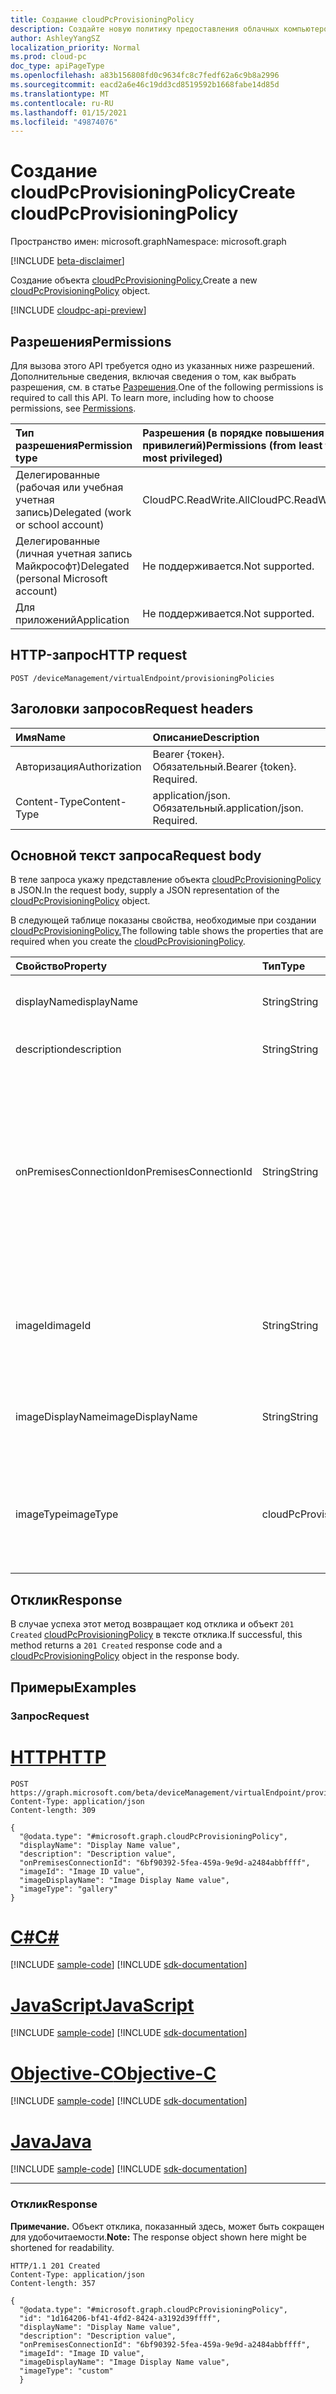 ```yaml
---
title: Создание cloudPcProvisioningPolicy
description: Создайте новую политику предоставления облачных компьютеров.
author: AshleyYangSZ
localization_priority: Normal
ms.prod: cloud-pc
doc_type: apiPageType
ms.openlocfilehash: a83b156808fd0c9634fc8c7fedf62a6c9b8a2996
ms.sourcegitcommit: eacd2a6e46c19dd3cd8519592b1668fabe14d85d
ms.translationtype: MT
ms.contentlocale: ru-RU
ms.lasthandoff: 01/15/2021
ms.locfileid: "49874076"
---
```

# <a name="create-cloudpcprovisioningpolicy"></a><span data-ttu-id="37571-103">Создание cloudPcProvisioningPolicy</span><span class="sxs-lookup"><span data-stu-id="37571-103">Create cloudPcProvisioningPolicy</span></span>

<span data-ttu-id="37571-104">Пространство имен: microsoft.graph</span><span class="sxs-lookup"><span data-stu-id="37571-104">Namespace: microsoft.graph</span></span>

[!INCLUDE [beta-disclaimer](../../includes/beta-disclaimer.md)]

<span data-ttu-id="37571-105">Создание объекта [cloudPcProvisioningPolicy.](../resources/cloudpcprovisioningpolicy.md)</span><span class="sxs-lookup"><span data-stu-id="37571-105">Create a new [cloudPcProvisioningPolicy](../resources/cloudpcprovisioningpolicy.md) object.</span></span>

[!INCLUDE [cloudpc-api-preview](../../includes/cloudpc-api-preview.md)]

## <a name="permissions"></a><span data-ttu-id="37571-106">Разрешения</span><span class="sxs-lookup"><span data-stu-id="37571-106">Permissions</span></span>

<span data-ttu-id="37571-p101">Для вызова этого API требуется одно из указанных ниже разрешений. Дополнительные сведения, включая сведения о том, как выбрать разрешения, см. в статье [Разрешения](/graph/permissions-reference).</span><span class="sxs-lookup"><span data-stu-id="37571-p101">One of the following permissions is required to call this API. To learn more, including how to choose permissions, see [Permissions](/graph/permissions-reference).</span></span>

|<span data-ttu-id="37571-109">Тип разрешения</span><span class="sxs-lookup"><span data-stu-id="37571-109">Permission type</span></span>|<span data-ttu-id="37571-110">Разрешения (в порядке повышения привилегий)</span><span class="sxs-lookup"><span data-stu-id="37571-110">Permissions (from least to most privileged)</span></span>|
|:---|:---|
|<span data-ttu-id="37571-111">Делегированные (рабочая или учебная учетная запись)</span><span class="sxs-lookup"><span data-stu-id="37571-111">Delegated (work or school account)</span></span>|<span data-ttu-id="37571-112">CloudPC.ReadWrite.All</span><span class="sxs-lookup"><span data-stu-id="37571-112">CloudPC.ReadWrite.All</span></span>|
|<span data-ttu-id="37571-113">Делегированные (личная учетная запись Майкрософт)</span><span class="sxs-lookup"><span data-stu-id="37571-113">Delegated (personal Microsoft account)</span></span>|<span data-ttu-id="37571-114">Не поддерживается.</span><span class="sxs-lookup"><span data-stu-id="37571-114">Not supported.</span></span>|
|<span data-ttu-id="37571-115">Для приложений</span><span class="sxs-lookup"><span data-stu-id="37571-115">Application</span></span>|<span data-ttu-id="37571-116">Не поддерживается.</span><span class="sxs-lookup"><span data-stu-id="37571-116">Not supported.</span></span>|

## <a name="http-request"></a><span data-ttu-id="37571-117">HTTP-запрос</span><span class="sxs-lookup"><span data-stu-id="37571-117">HTTP request</span></span>

<!-- {
  "blockType": "ignored"
}
-->

``` http
POST /deviceManagement/virtualEndpoint/provisioningPolicies
```

## <a name="request-headers"></a><span data-ttu-id="37571-118">Заголовки запросов</span><span class="sxs-lookup"><span data-stu-id="37571-118">Request headers</span></span>

| <span data-ttu-id="37571-119">Имя</span><span class="sxs-lookup"><span data-stu-id="37571-119">Name</span></span>          | <span data-ttu-id="37571-120">Описание</span><span class="sxs-lookup"><span data-stu-id="37571-120">Description</span></span>                |
| :------------ | :------------------------  |
| <span data-ttu-id="37571-121">Авторизация</span><span class="sxs-lookup"><span data-stu-id="37571-121">Authorization</span></span> | <span data-ttu-id="37571-p102">Bearer {токен}. Обязательный.</span><span class="sxs-lookup"><span data-stu-id="37571-p102">Bearer {token}. Required.</span></span>  |
| <span data-ttu-id="37571-124">Content-Type</span><span class="sxs-lookup"><span data-stu-id="37571-124">Content-Type</span></span>  | <span data-ttu-id="37571-p103">application/json. Обязательный.</span><span class="sxs-lookup"><span data-stu-id="37571-p103">application/json. Required.</span></span>|

## <a name="request-body"></a><span data-ttu-id="37571-127">Основной текст запроса</span><span class="sxs-lookup"><span data-stu-id="37571-127">Request body</span></span>

<span data-ttu-id="37571-128">В теле запроса укажу представление объекта [cloudPcProvisioningPolicy](../resources/cloudpcprovisioningpolicy.md) в JSON.</span><span class="sxs-lookup"><span data-stu-id="37571-128">In the request body, supply a JSON representation of the [cloudPcProvisioningPolicy](../resources/cloudpcprovisioningpolicy.md) object.</span></span>

<span data-ttu-id="37571-129">В следующей таблице показаны свойства, необходимые при создании [cloudPcProvisioningPolicy.](../resources/cloudpcprovisioningpolicy.md)</span><span class="sxs-lookup"><span data-stu-id="37571-129">The following table shows the properties that are required when you create the [cloudPcProvisioningPolicy](../resources/cloudpcprovisioningpolicy.md).</span></span>

|<span data-ttu-id="37571-130">Свойство</span><span class="sxs-lookup"><span data-stu-id="37571-130">Property</span></span>|<span data-ttu-id="37571-131">Тип</span><span class="sxs-lookup"><span data-stu-id="37571-131">Type</span></span>|<span data-ttu-id="37571-132">Описание</span><span class="sxs-lookup"><span data-stu-id="37571-132">Description</span></span>|
|:---|:---|:---|
|<span data-ttu-id="37571-133">displayName</span><span class="sxs-lookup"><span data-stu-id="37571-133">displayName</span></span>|<span data-ttu-id="37571-134">String</span><span class="sxs-lookup"><span data-stu-id="37571-134">String</span></span>|<span data-ttu-id="37571-135">Отображаемого имени для политики предоставления.</span><span class="sxs-lookup"><span data-stu-id="37571-135">The display name for the provisioning policy.</span></span>|
|<span data-ttu-id="37571-136">description</span><span class="sxs-lookup"><span data-stu-id="37571-136">description</span></span>|<span data-ttu-id="37571-137">String</span><span class="sxs-lookup"><span data-stu-id="37571-137">String</span></span>|<span data-ttu-id="37571-138">Описание политики предоставления.</span><span class="sxs-lookup"><span data-stu-id="37571-138">The provisioning policy description.</span></span>|
|<span data-ttu-id="37571-139">onPremisesConnectionId</span><span class="sxs-lookup"><span data-stu-id="37571-139">onPremisesConnectionId</span></span>|<span data-ttu-id="37571-140">String</span><span class="sxs-lookup"><span data-stu-id="37571-140">String</span></span>|<span data-ttu-id="37571-141">ИД cloudPcOnPremisesConnection.</span><span class="sxs-lookup"><span data-stu-id="37571-141">The ID of the cloudPcOnPremisesConnection.</span></span> <span data-ttu-id="37571-142">Чтобы убедиться, что облачные компьютеры имеют сетевое подключение и присоединяются к домену, выберите подключение к виртуальной сети, проверяемой службой облачных КОМПЬЮТЕРов.</span><span class="sxs-lookup"><span data-stu-id="37571-142">To ensure that cloud PCs have network connectivity and that they domain join, choose a connection with a virtual network that’s validated by the cloud PC service.</span></span>|
|<span data-ttu-id="37571-143">imageId</span><span class="sxs-lookup"><span data-stu-id="37571-143">imageId</span></span>|<span data-ttu-id="37571-144">String</span><span class="sxs-lookup"><span data-stu-id="37571-144">String</span></span>|<span data-ttu-id="37571-145">ИД образа ОС, который вы хотите получить на облачных ПК.</span><span class="sxs-lookup"><span data-stu-id="37571-145">The ID of the OS image you want to provision on cloud PCs.</span></span> <span data-ttu-id="37571-146">Формат изображения типа коллекции: {publisher_offer_sku}.</span><span class="sxs-lookup"><span data-stu-id="37571-146">The format for a gallery type image is: {publisher_offer_sku}.</span></span>|
|<span data-ttu-id="37571-147">imageDisplayName</span><span class="sxs-lookup"><span data-stu-id="37571-147">imageDisplayName</span></span>|<span data-ttu-id="37571-148">String</span><span class="sxs-lookup"><span data-stu-id="37571-148">String</span></span>|<span data-ttu-id="37571-149">Отображаемая имя для образа ОПЕРАЦИОННОй системы, который вы хотите демонстрировать.</span><span class="sxs-lookup"><span data-stu-id="37571-149">The display name for the OS image you’re provisioning.</span></span>|
|<span data-ttu-id="37571-150">imageType</span><span class="sxs-lookup"><span data-stu-id="37571-150">imageType</span></span>|<span data-ttu-id="37571-151">cloudPcProvisioningPolicyImageType</span><span class="sxs-lookup"><span data-stu-id="37571-151">cloudPcProvisioningPolicyImageType</span></span>|<span data-ttu-id="37571-152">Тип образа ОС (настраиваемого или галереи), который необходимо настроить на облачных ПК.</span><span class="sxs-lookup"><span data-stu-id="37571-152">The type of OS image (custom or gallery) you want to provision on cloud PCs.</span></span> <span data-ttu-id="37571-153">Возможные значения: `gallery`, `custom`.</span><span class="sxs-lookup"><span data-stu-id="37571-153">Possible values are: `gallery`, `custom`.</span></span>|

## <a name="response"></a><span data-ttu-id="37571-154">Отклик</span><span class="sxs-lookup"><span data-stu-id="37571-154">Response</span></span>

<span data-ttu-id="37571-155">В случае успеха этот метод возвращает код отклика и объект `201 Created` [cloudPcProvisioningPolicy](../resources/cloudpcprovisioningpolicy.md) в тексте отклика.</span><span class="sxs-lookup"><span data-stu-id="37571-155">If successful, this method returns a `201 Created` response code and a [cloudPcProvisioningPolicy](../resources/cloudpcprovisioningpolicy.md) object in the response body.</span></span>

## <a name="examples"></a><span data-ttu-id="37571-156">Примеры</span><span class="sxs-lookup"><span data-stu-id="37571-156">Examples</span></span>

### <a name="request"></a><span data-ttu-id="37571-157">Запрос</span><span class="sxs-lookup"><span data-stu-id="37571-157">Request</span></span>


# <a name="http"></a>[<span data-ttu-id="37571-158">HTTP</span><span class="sxs-lookup"><span data-stu-id="37571-158">HTTP</span></span>](#tab/http)
<!-- {
  "blockType": "request",
  "name": "create_cloudpcprovisioningpolicy_from_cloudpcprovisioningpolicy"
}
-->

``` http
POST https://graph.microsoft.com/beta/deviceManagement/virtualEndpoint/provisioningPolicies
Content-Type: application/json
Content-length: 309

{
  "@odata.type": "#microsoft.graph.cloudPcProvisioningPolicy",
  "displayName": "Display Name value",
  "description": "Description value",
  "onPremisesConnectionId": "6bf90392-5fea-459a-9e9d-a2484abbffff",
  "imageId": "Image ID value",
  "imageDisplayName": "Image Display Name value",
  "imageType": "gallery"
}
```
# <a name="c"></a>[<span data-ttu-id="37571-159">C#</span><span class="sxs-lookup"><span data-stu-id="37571-159">C#</span></span>](#tab/csharp)
[!INCLUDE [sample-code](../includes/snippets/csharp/create-cloudpcprovisioningpolicy-from-cloudpcprovisioningpolicy-csharp-snippets.md)]
[!INCLUDE [sdk-documentation](../includes/snippets/snippets-sdk-documentation-link.md)]

# <a name="javascript"></a>[<span data-ttu-id="37571-160">JavaScript</span><span class="sxs-lookup"><span data-stu-id="37571-160">JavaScript</span></span>](#tab/javascript)
[!INCLUDE [sample-code](../includes/snippets/javascript/create-cloudpcprovisioningpolicy-from-cloudpcprovisioningpolicy-javascript-snippets.md)]
[!INCLUDE [sdk-documentation](../includes/snippets/snippets-sdk-documentation-link.md)]

# <a name="objective-c"></a>[<span data-ttu-id="37571-161">Objective-C</span><span class="sxs-lookup"><span data-stu-id="37571-161">Objective-C</span></span>](#tab/objc)
[!INCLUDE [sample-code](../includes/snippets/objc/create-cloudpcprovisioningpolicy-from-cloudpcprovisioningpolicy-objc-snippets.md)]
[!INCLUDE [sdk-documentation](../includes/snippets/snippets-sdk-documentation-link.md)]

# <a name="java"></a>[<span data-ttu-id="37571-162">Java</span><span class="sxs-lookup"><span data-stu-id="37571-162">Java</span></span>](#tab/java)
[!INCLUDE [sample-code](../includes/snippets/java/create-cloudpcprovisioningpolicy-from-cloudpcprovisioningpolicy-java-snippets.md)]
[!INCLUDE [sdk-documentation](../includes/snippets/snippets-sdk-documentation-link.md)]

---


### <a name="response"></a><span data-ttu-id="37571-163">Отклик</span><span class="sxs-lookup"><span data-stu-id="37571-163">Response</span></span>

<span data-ttu-id="37571-164">**Примечание.** Объект отклика, показанный здесь, может быть сокращен для удобочитаемости.</span><span class="sxs-lookup"><span data-stu-id="37571-164">**Note:** The response object shown here might be shortened for readability.</span></span>
<!-- {
  "blockType": "response",
  "truncated": true,
  "@odata.type": "microsoft.graph.cloudPcProvisioningPolicy"
}
-->

``` http
HTTP/1.1 201 Created
Content-Type: application/json
Content-length: 357

{
  "@odata.type": "#microsoft.graph.cloudPcProvisioningPolicy",
  "id": "1d164206-bf41-4fd2-8424-a3192d39ffff",
  "displayName": "Display Name value",
  "description": "Description value",
  "onPremisesConnectionId": "6bf90392-5fea-459a-9e9d-a2484abbffff",
  "imageId": "Image ID value",
  "imageDisplayName": "Image Display Name value",
  "imageType": "custom"
  }
```
